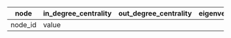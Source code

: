 | node    | in_degree_centrality | out_degree_centrality | eigenvector_centrality | betweenness_centrality | closeness_centrality | pagerank |
| ------- | -------------------- | --------------------- | ---------------------- | ---------------------- | -------------------- | -------- |
| node_id | value                |                       |                        |                        |                      |          |
